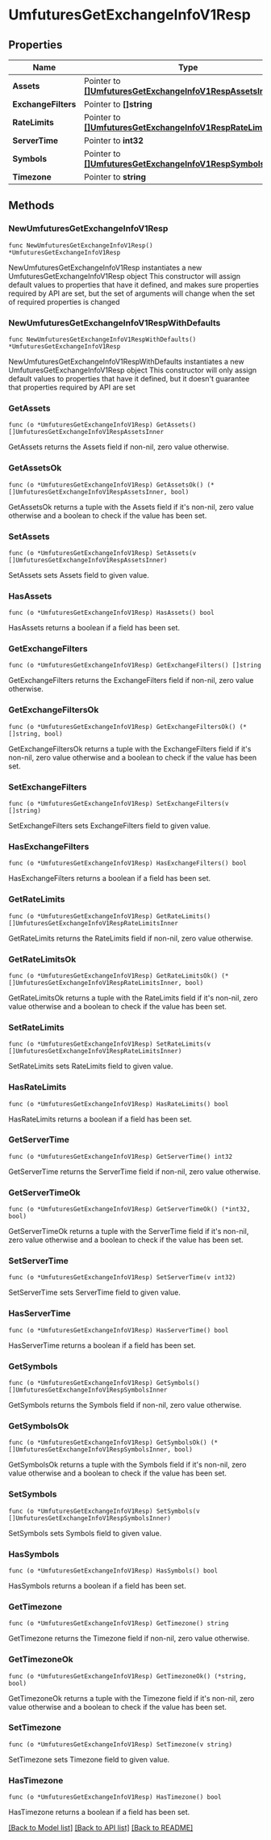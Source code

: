 # UmfuturesGetExchangeInfoV1Resp

## Properties

Name | Type | Description | Notes
------------ | ------------- | ------------- | -------------
**Assets** | Pointer to [**[]UmfuturesGetExchangeInfoV1RespAssetsInner**](UmfuturesGetExchangeInfoV1RespAssetsInner.md) |  | [optional] 
**ExchangeFilters** | Pointer to **[]string** |  | [optional] 
**RateLimits** | Pointer to [**[]UmfuturesGetExchangeInfoV1RespRateLimitsInner**](UmfuturesGetExchangeInfoV1RespRateLimitsInner.md) |  | [optional] 
**ServerTime** | Pointer to **int32** |  | [optional] 
**Symbols** | Pointer to [**[]UmfuturesGetExchangeInfoV1RespSymbolsInner**](UmfuturesGetExchangeInfoV1RespSymbolsInner.md) |  | [optional] 
**Timezone** | Pointer to **string** |  | [optional] 

## Methods

### NewUmfuturesGetExchangeInfoV1Resp

`func NewUmfuturesGetExchangeInfoV1Resp() *UmfuturesGetExchangeInfoV1Resp`

NewUmfuturesGetExchangeInfoV1Resp instantiates a new UmfuturesGetExchangeInfoV1Resp object
This constructor will assign default values to properties that have it defined,
and makes sure properties required by API are set, but the set of arguments
will change when the set of required properties is changed

### NewUmfuturesGetExchangeInfoV1RespWithDefaults

`func NewUmfuturesGetExchangeInfoV1RespWithDefaults() *UmfuturesGetExchangeInfoV1Resp`

NewUmfuturesGetExchangeInfoV1RespWithDefaults instantiates a new UmfuturesGetExchangeInfoV1Resp object
This constructor will only assign default values to properties that have it defined,
but it doesn't guarantee that properties required by API are set

### GetAssets

`func (o *UmfuturesGetExchangeInfoV1Resp) GetAssets() []UmfuturesGetExchangeInfoV1RespAssetsInner`

GetAssets returns the Assets field if non-nil, zero value otherwise.

### GetAssetsOk

`func (o *UmfuturesGetExchangeInfoV1Resp) GetAssetsOk() (*[]UmfuturesGetExchangeInfoV1RespAssetsInner, bool)`

GetAssetsOk returns a tuple with the Assets field if it's non-nil, zero value otherwise
and a boolean to check if the value has been set.

### SetAssets

`func (o *UmfuturesGetExchangeInfoV1Resp) SetAssets(v []UmfuturesGetExchangeInfoV1RespAssetsInner)`

SetAssets sets Assets field to given value.

### HasAssets

`func (o *UmfuturesGetExchangeInfoV1Resp) HasAssets() bool`

HasAssets returns a boolean if a field has been set.

### GetExchangeFilters

`func (o *UmfuturesGetExchangeInfoV1Resp) GetExchangeFilters() []string`

GetExchangeFilters returns the ExchangeFilters field if non-nil, zero value otherwise.

### GetExchangeFiltersOk

`func (o *UmfuturesGetExchangeInfoV1Resp) GetExchangeFiltersOk() (*[]string, bool)`

GetExchangeFiltersOk returns a tuple with the ExchangeFilters field if it's non-nil, zero value otherwise
and a boolean to check if the value has been set.

### SetExchangeFilters

`func (o *UmfuturesGetExchangeInfoV1Resp) SetExchangeFilters(v []string)`

SetExchangeFilters sets ExchangeFilters field to given value.

### HasExchangeFilters

`func (o *UmfuturesGetExchangeInfoV1Resp) HasExchangeFilters() bool`

HasExchangeFilters returns a boolean if a field has been set.

### GetRateLimits

`func (o *UmfuturesGetExchangeInfoV1Resp) GetRateLimits() []UmfuturesGetExchangeInfoV1RespRateLimitsInner`

GetRateLimits returns the RateLimits field if non-nil, zero value otherwise.

### GetRateLimitsOk

`func (o *UmfuturesGetExchangeInfoV1Resp) GetRateLimitsOk() (*[]UmfuturesGetExchangeInfoV1RespRateLimitsInner, bool)`

GetRateLimitsOk returns a tuple with the RateLimits field if it's non-nil, zero value otherwise
and a boolean to check if the value has been set.

### SetRateLimits

`func (o *UmfuturesGetExchangeInfoV1Resp) SetRateLimits(v []UmfuturesGetExchangeInfoV1RespRateLimitsInner)`

SetRateLimits sets RateLimits field to given value.

### HasRateLimits

`func (o *UmfuturesGetExchangeInfoV1Resp) HasRateLimits() bool`

HasRateLimits returns a boolean if a field has been set.

### GetServerTime

`func (o *UmfuturesGetExchangeInfoV1Resp) GetServerTime() int32`

GetServerTime returns the ServerTime field if non-nil, zero value otherwise.

### GetServerTimeOk

`func (o *UmfuturesGetExchangeInfoV1Resp) GetServerTimeOk() (*int32, bool)`

GetServerTimeOk returns a tuple with the ServerTime field if it's non-nil, zero value otherwise
and a boolean to check if the value has been set.

### SetServerTime

`func (o *UmfuturesGetExchangeInfoV1Resp) SetServerTime(v int32)`

SetServerTime sets ServerTime field to given value.

### HasServerTime

`func (o *UmfuturesGetExchangeInfoV1Resp) HasServerTime() bool`

HasServerTime returns a boolean if a field has been set.

### GetSymbols

`func (o *UmfuturesGetExchangeInfoV1Resp) GetSymbols() []UmfuturesGetExchangeInfoV1RespSymbolsInner`

GetSymbols returns the Symbols field if non-nil, zero value otherwise.

### GetSymbolsOk

`func (o *UmfuturesGetExchangeInfoV1Resp) GetSymbolsOk() (*[]UmfuturesGetExchangeInfoV1RespSymbolsInner, bool)`

GetSymbolsOk returns a tuple with the Symbols field if it's non-nil, zero value otherwise
and a boolean to check if the value has been set.

### SetSymbols

`func (o *UmfuturesGetExchangeInfoV1Resp) SetSymbols(v []UmfuturesGetExchangeInfoV1RespSymbolsInner)`

SetSymbols sets Symbols field to given value.

### HasSymbols

`func (o *UmfuturesGetExchangeInfoV1Resp) HasSymbols() bool`

HasSymbols returns a boolean if a field has been set.

### GetTimezone

`func (o *UmfuturesGetExchangeInfoV1Resp) GetTimezone() string`

GetTimezone returns the Timezone field if non-nil, zero value otherwise.

### GetTimezoneOk

`func (o *UmfuturesGetExchangeInfoV1Resp) GetTimezoneOk() (*string, bool)`

GetTimezoneOk returns a tuple with the Timezone field if it's non-nil, zero value otherwise
and a boolean to check if the value has been set.

### SetTimezone

`func (o *UmfuturesGetExchangeInfoV1Resp) SetTimezone(v string)`

SetTimezone sets Timezone field to given value.

### HasTimezone

`func (o *UmfuturesGetExchangeInfoV1Resp) HasTimezone() bool`

HasTimezone returns a boolean if a field has been set.


[[Back to Model list]](../README.md#documentation-for-models) [[Back to API list]](../README.md#documentation-for-api-endpoints) [[Back to README]](../README.md)


